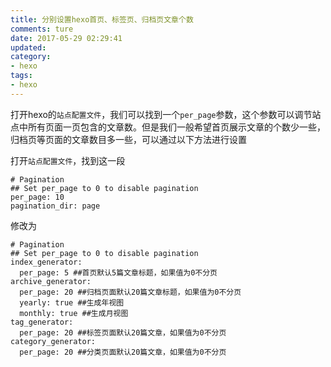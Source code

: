 ```yaml
---
title: 分别设置hexo首页、标签页、归档页文章个数
comments: ture
date: 2017-05-29 02:29:41
updated:
category:
- hexo
tags:
- hexo
---
```


打开hexo的`站点配置文件`，我们可以找到一个`per_page`参数，这个参数可以调节站点中所有页面一页包含的文章数。但是我们一般希望首页展示文章的个数少一些，归档页等页面的文章数目多一些，可以通过以下方法进行设置

<!--more-->

打开`站点配置文件`，找到这一段

```
# Pagination
## Set per_page to 0 to disable pagination
per_page: 10 
pagination_dir: page
```

修改为

```
# Pagination
## Set per_page to 0 to disable pagination
index_generator:
  per_page: 5 ##首页默认5篇文章标题，如果值为0不分页
archive_generator:
  per_page: 20 ##归档页面默认20篇文章标题，如果值为0不分页
  yearly: true ##生成年视图
  monthly: true ##生成月视图
tag_generator:
  per_page: 20 ##标签页面默认20篇文章，如果值为0不分页
category_generator: 
  per_page: 20 ##分类页面默认20篇文章，如果值为0不分页

```

